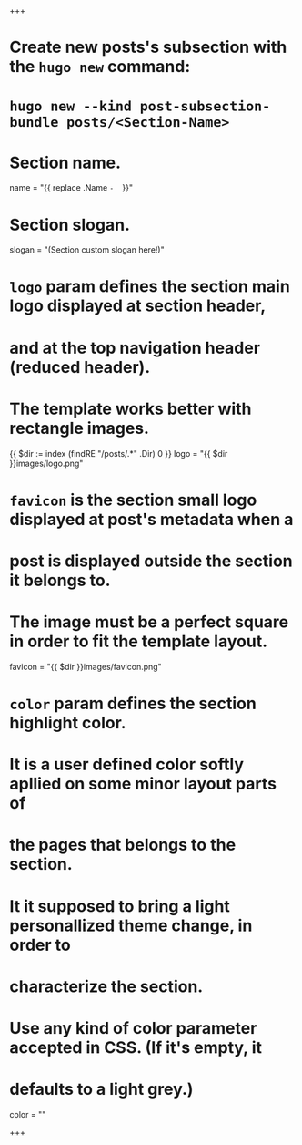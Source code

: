 +++
# Create new posts's subsection with the `hugo new` command: 
# `hugo new --kind post-subsection-bundle posts/<Section-Name>`

# Section name.
name = "{{ replace .Name `-` ` ` }}"

# Section slogan.
slogan = "(Section custom slogan here!)"

# `logo` param defines the section main logo displayed at section header,
# and at the top navigation header (reduced header).
#
# The template  works better with rectangle images.
{{ $dir := index (findRE "/posts/.*" .Dir) 0 }}
logo = "{{ $dir }}images/logo.png"

# `favicon` is the section small logo displayed at post's metadata when a 
# post is displayed outside the section it belongs to.
#
# The image must be a perfect square in order to fit the template layout.
favicon = "{{ $dir }}images/favicon.png"

# `color` param defines the section highlight color.
#
# It is a user defined color softly apllied on some minor layout parts of
# the pages that belongs to the section.
# 
# It it supposed to bring a light personallized theme change, in order to
# characterize the section.
# 
# Use any kind of color parameter accepted in CSS. (If it's empty, it
# defaults to a light grey.)
color = ""

+++

